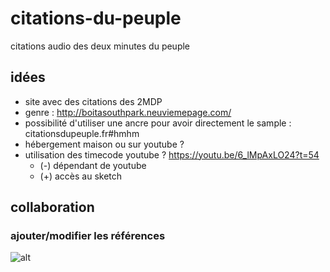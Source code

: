 # citations-du-peuple
citations audio des deux minutes du peuple


## idées

 - site avec des citations des 2MDP 
 - genre : http://boitasouthpark.neuviemepage.com/
 - possibilité d'utiliser une ancre pour avoir directement le sample : citationsdupeuple.fr#hmhm
 - hébergement maison ou sur youtube ? 
 - utilisation des timecode youtube ? https://youtu.be/6_lMpAxLO24?t=54
     - (-) dépendant de youtube
     - (+) accès au sketch 

## collaboration 

### ajouter/modifier les références

![alt](https://i.gyazo.com/3a66f06747805f96389060b4be03b32e.gif)
